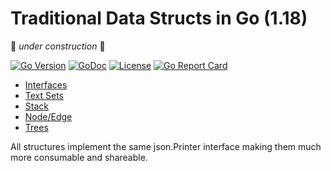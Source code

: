 # Traditional Data Structs in Go (1.18)

🚧 *under construction* 🚧

[![Go
Version](https://img.shields.io/github/go-mod/go-version/rwxrob/structs)](https://tip.golang.org/doc/go1.18)
[![GoDoc](https://godoc.org/github.com/rwxrob/structs?status.svg)](https://godoc.org/github.com/rwxrob/structs)
[![License](https://img.shields.io/badge/license-Apache2-brightgreen.svg)](LICENSE)
[![Go Report
Card](https://goreportcard.com/badge/github.com/rwxrob/structs)](https://goreportcard.com/report/github.com/rwxrob/structs)

* [Interfaces](interfaces.go)
* [Text Sets](set/text/set)
* [Stack](stack)
* [Node/Edge](node)
* [Trees](tree)

All structures implement the same json.Printer interface making them much more consumable and shareable.
